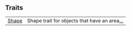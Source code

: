 
Traits
 ---
| | |
|:---|:---|
| [Shape](./hello_world-Shape.md) | Shape trait for objects that have an area[...](./hello_world-Shape.md) |
